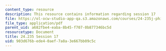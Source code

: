 ```yaml
---
content_type: resource
description: This resource contains information regarding session 17
file: https://ol-ocw-studio-app-qa.s3.amazonaws.com/courses/24-235j-philosophy-of-law-spring-2012/903d676bede40aef7a8a3e667bb09c5c_MIT24_235JS12_Session17.pdf
file_type: application/pdf
parent_uid: a682fbe4-eaba-8b45-f707-0b877346bc5d
resourcetype: Document
title: 24.235 Session 17
uid: 903d676b-ede4-0aef-7a8a-3e667bb09c5c
---
```

